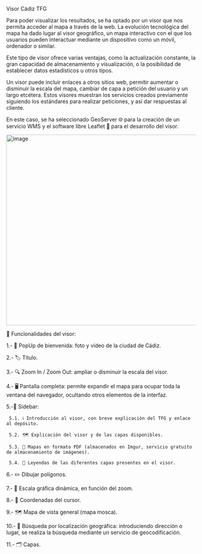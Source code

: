 
Visor Cádiz TFG

Para poder visualizar los resultados, se ha optado por un visor que nos permita acceder al mapa a través de la web. La evolución tecnológica del mapa ha dado lugar al visor geográfico, un mapa interactivo con el que los usuarios pueden interactuar mediante un dispositivo como un móvil, ordenador o similar.

Este tipo de visor ofrece varias ventajas, como la actualización constante, la gran capacidad de almacenamiento y visualización, o la posibilidad de establecer datos estadísticos u otros tipos.

Un visor puede incluir enlaces a otros sitios web, permitir aumentar o disminuir la escala del mapa, cambiar de capa a petición del usuario y un largo etcétera. Estos visores muestran los servicios creados previamente siguiendo los estándares para realizar peticiones, y así dar respuestas al cliente.

En este caso, se ha seleccionado GeoServer 🌐 para la creación de un servicio WMS y el software libre Leaflet 🍃 para el desarrollo del visor.


<img width="996" height="506" alt="image" src="https://github.com/user-attachments/assets/c4b5c4b4-19f3-410d-8366-4b551ad4e9fc" />

 📌 Funcionalidades del visor:

1.- 📢 PopUp de bienvenida: foto y vídeo de la ciudad de Cádiz.

2.- 🏷️ Título.

3.- 🔍 Zoom In / Zoom Out: ampliar o disminuir la escala del visor.

4.- 🖥️ Pantalla completa: permite expandir el mapa para ocupar toda la ventana del navegador, ocultando otros elementos de la interfaz.

5.-📑 Sidebar:

     5.1. ℹ️ Introducción al visor, con breve explicación del TFG y enlace al depósito.
     
     5.2. 🗺️ Explicación del visor y de las capas disponibles.
     
     5.3. 📂 Mapas en formato PDF (almacenados en Imgur, servicio gratuito de almacenamiento de imágenes).
     
     5.4. 🎨 Leyendas de las diferentes capas presentes en el visor.

6.- ✏️ Dibujar polígonos.

7.- 📏 Escala gráfica dinámica, en función del zoom.

8.- 📍 Coordenadas del cursor.

9.- 🗺️ Mapa de vista general (mapa mosca).

10.- 📌 Búsqueda por localización geográfica: introduciendo dirección o lugar, se realiza la búsqueda mediante un servicio de geocodificación.

11.- 🗂️ Capas.
